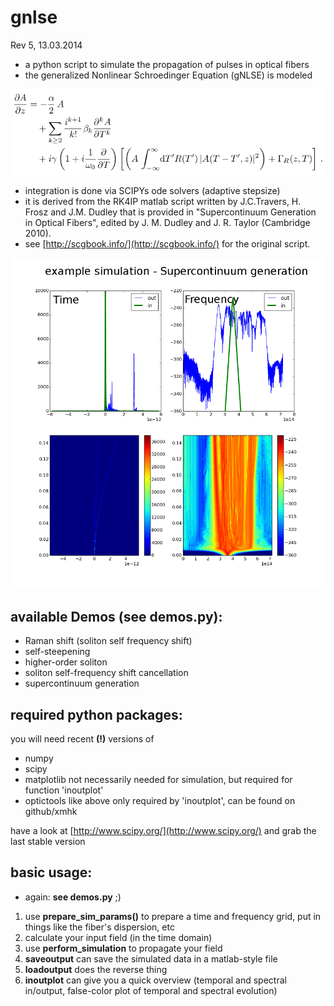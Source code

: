 gnlse
=====
Rev 5, 13.03.2014

 * a python script to simulate the propagation of pulses in optical fibers
 * the generalized Nonlinear Schroedinger Equation (gNLSE) is modeled 

![Alt text](gnlse.png "gnlse")

 * integration is done via SCIPYs ode solvers (adaptive stepsize)
 * it is derived from the RK4IP matlab script written by J.C.Travers, H. Frosz 
and J.M. Dudley that is provided in  "Supercontinuum Generation in Optical
 Fibers",  edited by J. M. Dudley and J. R. Taylor (Cambridge 2010).
 * see [http://scgbook.info/](http://scgbook.info/) for the original script.   

![Alt text](scg.png "supercontinuum generation example")


## available Demos (see **demos.py**):

* Raman shift (soliton self frequency shift)
* self-steepening
* higher-order soliton
* soliton self-frequency shift cancellation
* supercontinuum generation

## required python packages:

you will need recent **(!)** versions of 

* numpy
* scipy
* matplotlib not necessarily needed for simulation, but required for function 'inoutplot' 
* optictools like above only required by 'inoutplot', can be found on github/xmhk

have a look at [http://www.scipy.org/](http://www.scipy.org/) and grab the last stable version


## basic usage:

* again: **see demos.py**  ;)

1. use **prepare\_sim\_params()** to prepare a time and frequency grid, put in things like the fiber's dispersion, etc 
2. calculate your input field (in the time domain) 
2. use **perform\_simulation** to propagate your field
2. **saveoutput** can save the simulated data in a matlab-style file
3. **loadoutput** does the reverse thing
3. **inoutplot** can give you a quick overview (temporal and spectral in/output, false-color plot of temporal and spectral evolution)